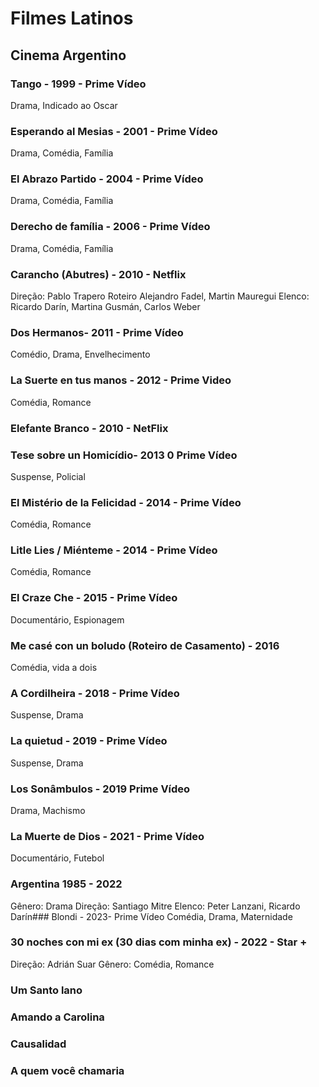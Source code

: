 # Filmes Latinos
## Cinema Argentino

### Tango - 1999 - Prime Vídeo
Drama, Indicado ao Oscar
### Esperando al Mesias - 2001 - Prime Vídeo
Drama, Comédia, Família
### El Abrazo Partido - 2004 - Prime Vídeo
Drama, Comédia, Família
### Derecho de família - 2006 - Prime Vídeo
Drama, Comédia, Família
### Carancho (Abutres) - 2010 - Netflix 
Direção: Pablo Trapero
Roteiro Alejandro Fadel, Martin Mauregui
Elenco: Ricardo Darín, Martina Gusmán, Carlos Weber
### Dos Hermanos- 2011 - Prime Vídeo
Comédio, Drama, Envelhecimento
### La Suerte en tus manos - 2012 - Prime Video
Comédia, Romance
### Elefante Branco - 2010 - NetFlix
### Tese sobre un Homicídio- 2013 0 Prime Vídeo
Suspense, Policial
### El Mistério de la Felicidad - 2014 - Prime Vídeo
Comédia, Romance
### Litle Lies / Miénteme - 2014 - Prime Vídeo
Comédia, Romance
### El Craze Che - 2015 - Prime Vídeo
Documentário, Espionagem
### Me casé con un boludo (Roteiro de Casamento) - 2016
Comédia, vida a dois
### A Cordilheira - 2018 - Prime Vídeo
Suspense, Drama
### La quietud - 2019 - Prime Vídeo
Suspense, Drama
### Los Sonâmbulos - 2019 Prime Vídeo
Drama, Machismo
### La Muerte de Dios - 2021 - Prime Vídeo
Documentário, Futebol
### Argentina 1985 - 2022
Gênero: Drama
Direção: Santiago Mitre
Elenco: Peter Lanzani, Ricardo Darín### Blondi - 2023- Prime Vídeo
Comédia, Drama, Maternidade
### 30 noches con mi ex (30 dias com minha ex) - 2022 - Star +
Direção: Adrián Suar
Gênero: Comédia, Romance
### Um Santo lano
### Amando a Carolina
### Causalidad
### A quem você chamaria

